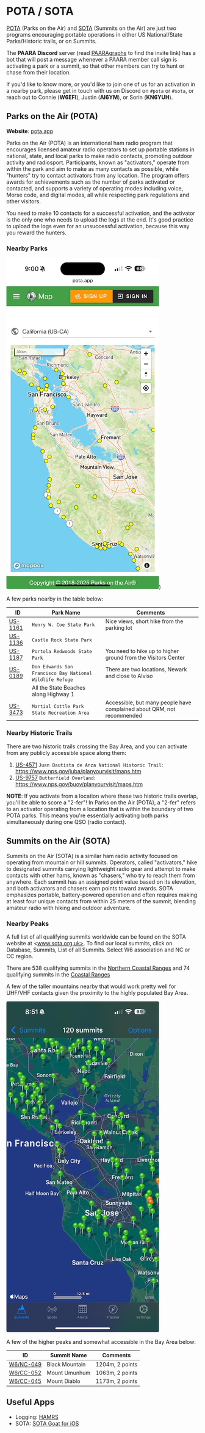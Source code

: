 # POTA / SOTA

[POTA](http://pota.app) (Parks on the Air) and [SOTA](https://www.sota.org.uk/) (Summits on the Air) are just two programs encouraging portable operations in either US National/State Parks/Historic trails, or on Summits.

The **PAARA Discord** server (read [PAARAgraphs](/newsletter.html) to find the invite link) has a bot that will post a message whenever a PAARA member call sign is activating a park or a summit, so that other members can try to hunt or chase from their location.

If you'd like to know more, or you'd like to join one of us for an activation in a nearby park, please get in touch with us on Discord on `#pota` or `#sota`, or reach out to Connie (**W6EFI**), Justin (**AI6YM**), or Sorin (**KN6YUH**).

## Parks on the Air (POTA)

**Website**: [pota.app](http://pota.app)

Parks on the Air (POTA) is an international ham radio program that encourages licensed amateur radio operators to set up portable stations in national, state, and local parks to make radio contacts, promoting outdoor activity and radiosport. Participants, known as "activators," operate from within the park and aim to make as many contacts as possible, while "hunters" try to contact activators from any location. The program offers awards for achievements such as the number of parks activated or contacted, and supports a variety of operating modes including voice, Morse code, and digital modes, all while respecting park regulations and other visitors.

You need to make 10 contacts for a successful activation, and the activator is the only one who needs to upload the logs at the end. It's good practice to upload the logs even for an unsuccessful activation, because this way you reward the hunters.

### Nearby Parks

![pota-bay-area-map](/images/pota-bay-area-map.jpeg))

A few parks nearby in the table below:

| ID | Park Name | Comments |
|----|-----------|----------|
| [US-1161](https://pota.app/#/park/US-1161) | `Henry W. Coe State Park` | Nice views, short hike from the parking lot |
| [US-1136](https://pota.app/#/park/US-1136) | `Castle Rock State Park` | |
| [US-1187](https://pota.app/#/park/US-1187) | `Portola Redwoods State Park` | You need to hike up to higher ground from the Visitors Center |
| [US-0189](https://pota.app/#/park/US-0189) | `Don Edwards San Francisco Bay National Wildlife Refuge` | There are two locations, Newark and close to Alviso |
| | All the State Beaches along Highway 1 |
| [US-3473](https://pota.app/#/park/US-3473) | `Martial Cottle Park State Recreation Area` | Accessible, but many people have complained about QRM, not recommended |

### Nearby Historic Trails

There are two historic trails crossing the Bay Area, and you can activate from any publicly accessible space along them:

1.  [US-4571](https://pota.app/#/park/US-4571) `Juan Bautista de Anza National Historic Trail`: <https://www.nps.gov/juba/planyourvisit/maps.htm>
2. [US-9757](https://pota.app/#/park/US-9757) `Butterfield Overland`: <https://www.nps.gov/buov/planyourvisit/maps.htm>

**NOTE**: If you activate from a location where these two historic trails overlap, you'll be able to score a "2-fer"! In Parks on the Air (POTA), a "2-fer" refers to an activator operating from a location that is within the boundary of two POTA parks. This means you're essentially activating both parks simultaneously during one QSO (radio contact). 

## Summits on the Air (SOTA)

Summits on the Air (SOTA) is a similar ham radio activity focused on operating from mountain or hill summits. Operators, called "activators," hike to designated summits carrying lightweight radio gear and attempt to make contacts with other hams, known as "chasers," who try to reach them from anywhere. Each summit has an assigned point value based on its elevation, and both activators and chasers earn points toward awards. SOTA emphasizes portable, battery-powered operation and often requires making at least four unique contacts from within 25 meters of the summit, blending amateur radio with hiking and outdoor adventure.

### Nearby Peaks

A full list of all qualifying summits worldwide can be found on the SOTA website at <www.sota.org.uk>. To find our local summits, click on Database, Summits, List of all Summits. Select W6 association and NC or CC region. 

There are 538 qualifying summits in the [Northern Coastal Ranges](https://www.sotadata.org.uk/en/region/W6/NC) and 74 qualifying summits in the [Coastal Ranges](https://www.sotadata.org.uk/en/region/W6/CC)

A few of the taller mountains nearby that would work pretty well for UHF/VHF contacts given the proximity to the highly populated Bay Area.

![sota-goat-screemshot](/images/sota-goat-screenshot.jpeg)

A few of the higher peaks and somewhat accessible in the Bay Area below:

| ID | Summit Name | Comments |
| ---|-------------|----------|
| [W6/NC-049](https://www.sotadata.org.uk/en/summit/W6/NC-049) | Black Mountain | 1204m, 2 points |
| [W6/CC-052](https://www.sotadata.org.uk/en/summit/W6/CC-052) | Mount Umunhum  | 1063m, 2 points |
| [W6/CC-045](https://www.sotadata.org.uk/en/summit/W6/CC-045) | Mount Diablo  | 1173m, 2 points |


## Useful Apps

* Logging: [HAMRS](https://hamrs.app/)
* SOTA: [SOTA Goat for iOS](https://ww1x.radio/sotagoat/)
